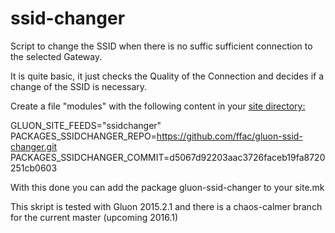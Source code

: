 ssid-changer
============

Script to change the SSID when there is no suffic sufficient connection to the selected Gateway.

It is quite basic, it just checks the Quality of the Connection and decides if a change of the SSID is necessary.

Create a file "modules" with the following content in your <a href="https://github.com/ffac/site/tree/offline-ssid"> site directory:</a>

GLUON_SITE_FEEDS="ssidchanger"<br>
PACKAGES_SSIDCHANGER_REPO=https://github.com/ffac/gluon-ssid-changer.git<br>
PACKAGES_SSIDCHANGER_COMMIT=d5067d92203aac3726faceb19fa8720251cb0603<br>

With this done you can add the package gluon-ssid-changer to your site.mk

This skript is tested with Gluon 2015.2.1 and there is a chaos-calmer branch for the current master (upcoming 2016.1)
